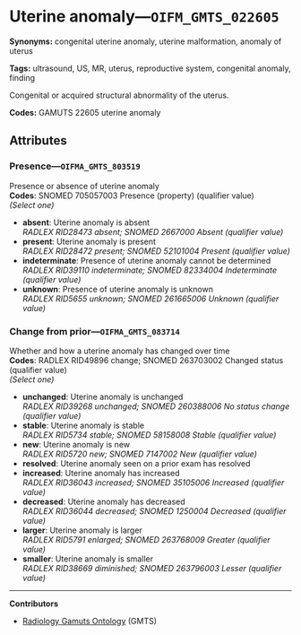 # Uterine anomaly—`OIFM_GMTS_022605`

**Synonyms:** congenital uterine anomaly, uterine malformation, anomaly of uterus

**Tags:** ultrasound, US, MR, uterus, reproductive system, congenital anomaly, finding

Congenital or acquired structural abnormality of the uterus.

**Codes:** GAMUTS 22605 uterine anomaly

## Attributes

### Presence—`OIFMA_GMTS_803519`

Presence or absence of uterine anomaly  
**Codes**: SNOMED 705057003 Presence (property) (qualifier value)  
*(Select one)*

- **absent**: Uterine anomaly is absent  
_RADLEX RID28473 absent; SNOMED 2667000 Absent (qualifier value)_
- **present**: Uterine anomaly is present  
_RADLEX RID28472 present; SNOMED 52101004 Present (qualifier value)_
- **indeterminate**: Presence of uterine anomaly cannot be determined  
_RADLEX RID39110 indeterminate; SNOMED 82334004 Indeterminate (qualifier value)_
- **unknown**: Presence of uterine anomaly is unknown  
_RADLEX RID5655 unknown; SNOMED 261665006 Unknown (qualifier value)_

### Change from prior—`OIFMA_GMTS_083714`

Whether and how a uterine anomaly has changed over time  
**Codes**: RADLEX RID49896 change; SNOMED 263703002 Changed status (qualifier value)  
*(Select one)*

- **unchanged**: Uterine anomaly is unchanged  
_RADLEX RID39268 unchanged; SNOMED 260388006 No status change (qualifier value)_
- **stable**: Uterine anomaly is stable  
_RADLEX RID5734 stable; SNOMED 58158008 Stable (qualifier value)_
- **new**: Uterine anomaly is new  
_RADLEX RID5720 new; SNOMED 7147002 New (qualifier value)_
- **resolved**: Uterine anomaly seen on a prior exam has resolved  
- **increased**: Uterine anomaly has increased  
_RADLEX RID36043 increased; SNOMED 35105006 Increased (qualifier value)_
- **decreased**: Uterine anomaly has decreased  
_RADLEX RID36044 decreased; SNOMED 1250004 Decreased (qualifier value)_
- **larger**: Uterine anomaly is larger  
_RADLEX RID5791 enlarged; SNOMED 263768009 Greater (qualifier value)_
- **smaller**: Uterine anomaly is smaller  
_RADLEX RID38669 diminished; SNOMED 263796003 Lesser (qualifier value)_

---

**Contributors**

- [Radiology Gamuts Ontology](https://gamuts.net/) (GMTS)